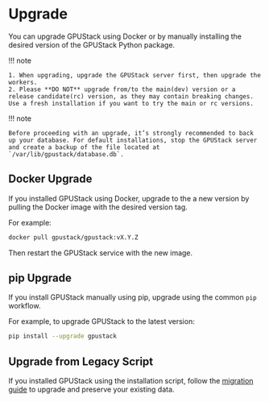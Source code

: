 # Upgrade

You can upgrade GPUStack using Docker or by manually installing the desired version of the GPUStack Python package.

!!! note

    1. When upgrading, upgrade the GPUStack server first, then upgrade the workers.
    2. Please **DO NOT** upgrade from/to the main(dev) version or a release candidate(rc) version, as they may contain breaking changes. Use a fresh installation if you want to try the main or rc versions.

!!! note

    Before proceeding with an upgrade, it’s strongly recommended to back up your database. For default installations, stop the GPUStack server and create a backup of the file located at `/var/lib/gpustack/database.db`.

## Docker Upgrade

If you installed GPUStack using Docker, upgrade to the a new version by pulling the Docker image with the desired version tag.

For example:

```bash
docker pull gpustack/gpustack:vX.Y.Z
```

Then restart the GPUStack service with the new image.

## pip Upgrade

If you install GPUStack manually using pip, upgrade using the common `pip` workflow.

For example, to upgrade GPUStack to the latest version:

```bash
pip install --upgrade gpustack
```

## Upgrade from Legacy Script

If you installed GPUStack using the installation script, follow the [migration guide](migration.md) to upgrade and preserve your existing data.
